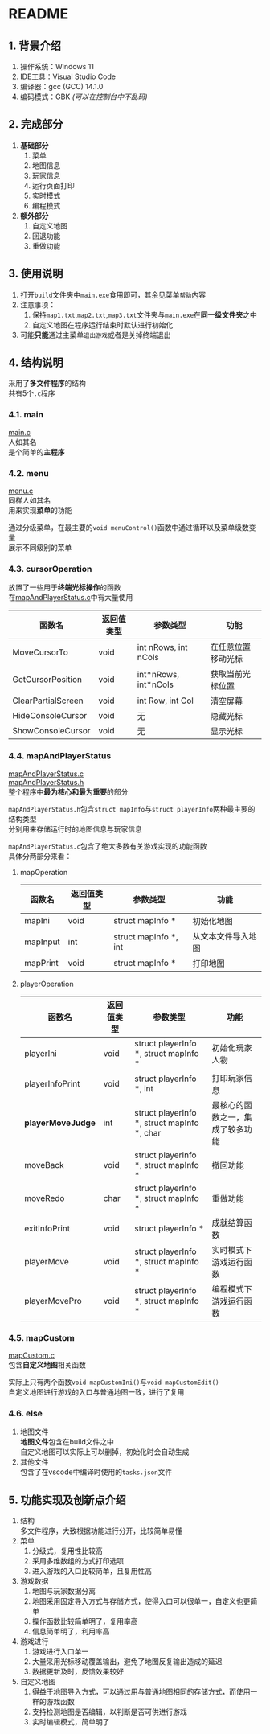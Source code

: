 # README

## 1. 背景介绍

1. 操作系统：Windows 11
2. IDE工具：Visual Studio Code
3. 编译器：gcc (GCC) 14.1.0
4. 编码模式：GBK *(可以在控制台中不乱码)*

## 2. 完成部分

1. **基础部分**
   1. 菜单
   2. 地图信息
   3. 玩家信息
   4. 运行页面打印
   5. 实时模式
   6. 编程模式
2. **额外部分**
   1. 自定义地图
   2. 回退功能
   3. 重做功能

## 3. 使用说明

1. 打开`build`文件夹中`main.exe`食用即可，其余见菜单`帮助`内容
2. 注意事项：
   1. 保持`map1.txt`,`map2.txt`,`map3.txt`文件夹与`main.exe`在**同一级文件夹**之中
   2. 自定义地图在程序运行结束时默认进行初始化
3. 可能**只能**通过主菜单`退出游戏`或者是关掉终端退出

## 4. 结构说明

采用了**多文件程序**的结构  
共有5个`.c`程序  

### 4.1. main

[main.c](../src/00_main.c)  
人如其名  
是个简单的**主程序**  

### 4.2. menu

[menu.c](../src/01_menu.c)  
同样人如其名  
用来实现**菜单**的功能  

通过分级菜单，在最主要的`void menuControl()`函数中通过循环以及菜单级数变量  
展示不同级别的菜单  

### 4.3. cursorOperation

放置了一些用于**终端光标操作**的函数  
在[mapAndPlayerStatus.c](../src/03_mapAndPlayerStatus.c)中有大量使用  

| 函数名             | 返回值类型 | 参数类型           | 功能               |
| ------------------ | ---------- | ------------------ | ------------------ |
| MoveCursorTo       | void       | int nRows, int nCols | 在任意位置移动光标 |
| GetCursorPosition  | void       | int\*nRows, int\*nCols | 获取当前光标位置   |
| ClearPartialScreen | void       | int Row, int Col   | 清空屏幕           |
| HideConsoleCursor  | void       | 无                 | 隐藏光标           |
| ShowConsoleCursor  | void       | 无                 | 显示光标           |

### 4.4. mapAndPlayerStatus

[mapAndPlayerStatus.c](../src/03_mapAndPlayerStatus.c)  
[mapAndPlayerStatus.h](../src/03_mapAndPlayerStatus.h)  
整个程序中**最为核心和最为重要**的部分  

`mapAndPlayerStatus.h`包含`struct mapInfo`与`struct playerInfo`两种最主要的结构类型  
分别用来存储运行时的地图信息与玩家信息  

`mapAndPlayerStatus.c`包含了绝大多数有关游戏实现的功能函数  
具体分两部分来看：

1. mapOperation

   | 函数名   | 返回值类型 | 参数类型              | 功能               |
   | -------- | ---------- | --------------------- | ------------------ |
   | mapIni   | void       | struct mapInfo \*      | 初始化地图         |
   | mapInput | int        | struct mapInfo \*, int | 从文本文件导入地图 |
   | mapPrint | void       | struct mapInfo \*      | 打印地图           |

2. playerOperation

   | 函数名              | 返回值类型 | 参数类型                                    | 功能                             |
   | ------------------- | ---------- | --------------------------- | ------------------------------- |
   | playerIni           | void       | struct playerInfo \*, struct mapInfo \*     | 初始化玩家人物                   |
   | playerInfoPrint     | void       | struct playerInfo \*, int                   | 打印玩家信息                     |
   | **playerMoveJudge** | int        | struct playerInfo \*, struct mapInfo \*, char | 最核心的函数之一，集成了较多功能 |
   | moveBack            | void       | struct playerInfo \*, struct mapInfo \*     | 撤回功能                         |
   | moveRedo            | char       | struct playerInfo \*, struct mapInfo \*     | 重做功能                         |
   | exitInfoPrint       | void       | struct playerInfo \*                        | 成就结算函数                     |
   | playerMove          | void       | struct playerInfo \*, struct mapInfo \*     | 实时模式下游戏运行函数           |
   | playerMovePro       | void       | struct playerInfo \*, struct mapInfo \*     | 编程模式下游戏运行函数           |

### 4.5. mapCustom

[mapCustom.c](../src/04_mapCustom.c)  
包含**自定义地图**相关函数  

实际上只有两个函数`void mapCustomIni()`与`void mapCustomEdit()`  
自定义地图进行游戏的入口与普通地图一致，进行了复用  

### 4.6. else

1. 地图文件  
   **地图文件**包含在build文件之中  
   自定义地图可以实际上可以删掉，初始化时会自动生成  
2. 其他文件  
   包含了在vscode中编译时使用的`tasks.json`文件  

## 5. 功能实现及创新点介绍

1. 结构  
   多文件程序，大致根据功能进行分开，比较简单易懂
2. 菜单  
   1. 分级式，复用性比较高  
   2. 采用多维数组的方式打印选项  
   3. 进入游戏的入口比较简单，且复用性高
3. 游戏数据  
   1. 地图与玩家数据分离  
   2. 地图采用固定导入方式与存储方式，使得入口可以很单一，自定义也更简单
   3. 操作函数比较简单明了，复用率高
   4. 信息简单明了，利用率高
4. 游戏进行  
   1. 游戏进行入口单一
   2. 大量采用光标移动覆盖输出，避免了地图反复输出造成的延迟  
   3. 数据更新及时，反馈效果较好
5. 自定义地图  
   1. 得益于地图导入方式，可以通过用与普通地图相同的存储方式，而使用一样的游戏函数
   2. 支持检测地图是否编辑，以判断是否可供进行游戏
   3. 实时编辑模式，简单明了
